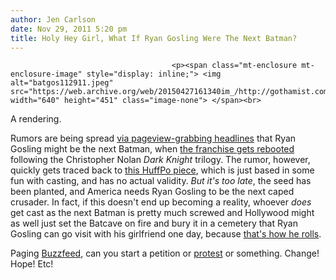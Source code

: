 ```yaml
---
author: Jen Carlson
date: Nov 29, 2011 5:20 pm
title: Holy Hey Girl, What If Ryan Gosling Were The Next Batman?
---
```


	
										<p><span class="mt-enclosure mt-enclosure-image" style="display: inline;"> <img alt="batgos112911.jpeg" src="https://web.archive.org/web/20150427161340im_/http://gothamist.com/attachments/arts_jen/batgos112911.jpeg" width="640" height="451" class="image-none"> </span><br>
<span class="photo_caption">A rendering.</span></p>

<p>Rumors are being spread <a href="https://web.archive.org/web/20150427161340/http://www.refinery29.com/ryan-gosling-batman">via pageview-grabbing headlines</a> that Ryan Gosling might be the next Batman, when <a href="https://web.archive.org/web/20150427161340/http://gothamist.com/2011/03/30/batman_destined_to_return_again_and.php">the franchise gets rebooted</a> following the Christopher Nolan <em>Dark Knight</em> trilogy. The rumor, however, quickly gets traced back to <a href="https://web.archive.org/web/20150427161340/http://www.huffingtonpost.com/2011/11/27/christian-bale-leaving-batman-whos-next_n_1114960.html">this HuffPo piece</a>, which is just based in some fun with casting, and has no actual validity. <em>But it&apos;s too late</em>, the seed has been planted, and America needs Ryan Gosling to be the next caped crusader. In fact, if this doesn&apos;t end up becoming a reality, whoever <em>does</em> get cast as the next Batman is pretty much screwed and Hollywood might as well just set the Batcave on fire and bury it in a cemetery that Ryan Gosling can go visit with his girlfriend one day, because <a href="https://web.archive.org/web/20150427161340/http://www.denverpost.com/celebritybuzz/ci_19425666">that&apos;s how he rolls</a>.</p>

<p>Paging <a href="https://web.archive.org/web/20150427161340/http://www.buzzfeed.com/mjs538/we-are-the-99">Buzzfeed</a>, can you start a petition or <a href="https://web.archive.org/web/20150427161340/http://gothamist.com/2011/11/17/photosvideo_protesters_outside_of_p.php">protest</a> or something. Change! Hope! Etc!</p>					
										
									
				